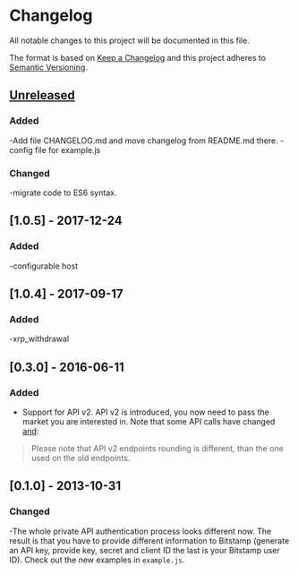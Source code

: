 # Changelog
All notable changes to this project will be documented in this file.

The format is based on [Keep a Changelog](http://keepachangelog.com/en/1.0.0/)
and this project adheres to [Semantic Versioning](http://semver.org/spec/v2.0.0.html).

## [Unreleased]
### Added
-Add file CHANGELOG.md and move changelog from README.md there.
-config file for example.js

### Changed
-migrate code to ES6 syntax.

## [1.0.5] - 2017-12-24
### Added
-configurable host

## [1.0.4] - 2017-09-17
### Added
-xrp_withdrawal

## [0.3.0] - 2016-06-11
### Added
- Support for API v2.
API v2 is introduced, you now need to pass the market you are interested in. Note that some API calls have changed [and](https://www.bitstamp.net/api/):

> Please note that API v2 endpoints rounding is different, than the one used on the old endpoints.

## [0.1.0] - 2013-10-31

### Changed
-The whole private API authentication process looks different now. The result is that you have to provide different information to Bitstamp (generate an API key, provide key, secret and client ID the last is your Bitstamp user ID). Check out the new examples in `example.js`.

[Unreleased]: https://github.com/13pass/bitstamp/compare/0b8f1b4c...HEAD
